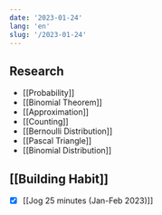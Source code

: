 ```yaml
---
date: '2023-01-24'
lang: 'en'
slug: '/2023-01-24'
---
```


## Research

- [[Probability]]
- [[Binomial Theorem]]
- [[Approximation]]
- [[Counting]]
- [[Bernoulli Distribution]]
- [[Pascal Triangle]]
- [[Binomial Distribution]]

## [[Building Habit]]

- [x] [[Jog 25 minutes (Jan-Feb 2023)]]
